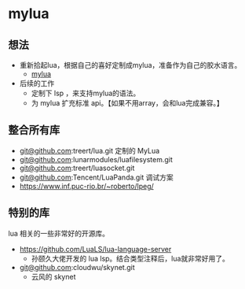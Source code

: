 mylua
================

## 想法
- 重新拾起lua，根据自己的喜好定制成mylua，准备作为自己的胶水语言。
  - [mylua](./lua/README.md)
- 后续的工作
  - 定制下 lsp ，来支持mylua的语法。
  - 为 mylua 扩充标准 api。【如果不用array，会和lua完成兼容。】

## 整合所有库
- git@github.com:treert/lua.git 定制的 MyLua
- git@github.com:lunarmodules/luafilesystem.git
- git@github.com:treert/luasocket.git
- git@github.com:Tencent/LuaPanda.git 调试方案
- https://www.inf.puc-rio.br/~roberto/lpeg/

## 特别的库
lua 相关的一些非常好的开源库。
- https://github.com/LuaLS/lua-language-server
  - 孙颐久大佬开发的 lua lsp。结合类型注释后，lua就非常好用了。
- git@github.com:cloudwu/skynet.git
  - 云风的 skynet